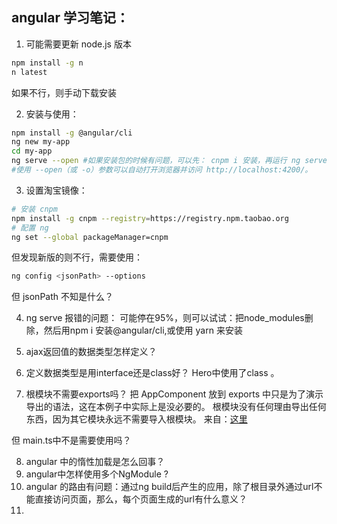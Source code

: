 ## angular 学习笔记：
1. 可能需要更新 node.js 版本
```sh
npm install -g n 
n latest
```
如果不行，则手动下载安装

2. 安装与使用：
```sh
npm install -g @angular/cli
ng new my-app
cd my-app
ng serve --open #如果安装包的时候有问题，可以先： cnpm i 安装，再运行 ng serve
#使用 --open（或 -o）参数可以自动打开浏览器并访问 http://localhost:4200/。

```

3. 设置淘宝镜像：
```sh
# 安装 cnpm
npm install -g cnpm --registry=https://registry.npm.taobao.org
# 配置 ng
ng set --global packageManager=cnpm 
```
但发现新版的则不行，需要使用：
```sh
ng config <jsonPath> --options
```
但 jsonPath 不知是什么？

4. ng serve 报错的问题：
  可能停在95%，则可以试试：把node_modules删除，然后用npm i 安装@angular/cli,或使用 yarn 来安装

5. ajax返回值的数据类型怎样定义？

6. 定义数据类型是用interface还是class好？ Hero中使用了class 。

7. 根模块不需要exports吗？
  把 AppComponent 放到 exports 中只是为了演示导出的语法，这在本例子中实际上是没必要的。 根模块没有任何理由导出任何东西，因为其它模块永远不需要导入根模块。
  来自：[这里](https://www.angular.cn/guide/architecture-modules)

  但 main.ts中不是需要使用吗？

8. angular 中的惰性加载是怎么回事？
9. angular中怎样使用多个NgModule ?
10. angular 的路由有问题：通过ng build后产生的应用，除了根目录外通过url不能直接访问页面，那么，每个页面生成的url有什么意义？
11.

